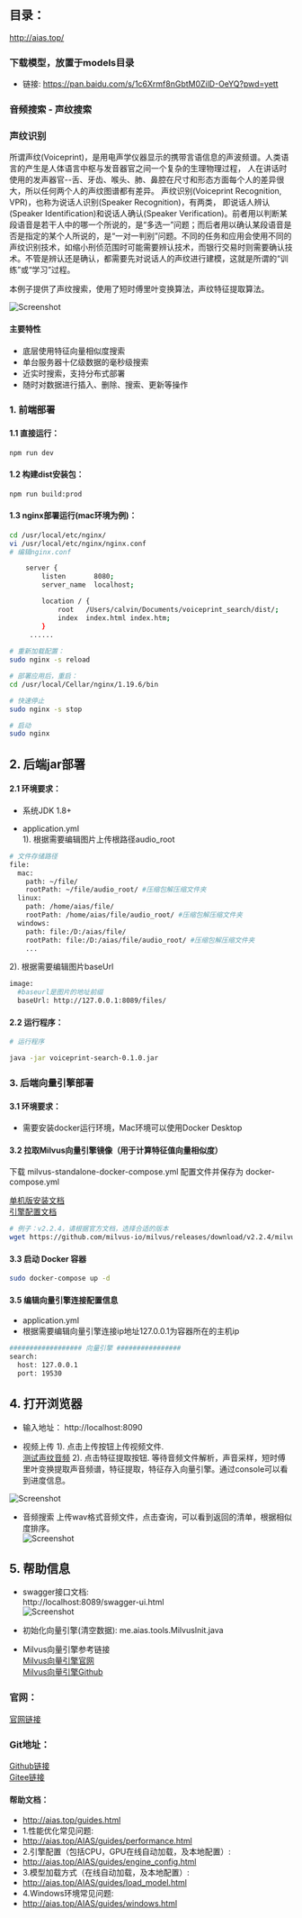 ## 目录：
http://aias.top/

### 下载模型，放置于models目录
- 链接: https://pan.baidu.com/s/1c6Xrmf8nGbtM0ZilD-OeYQ?pwd=yett

### 音频搜索 - 声纹搜索

### 声纹识别
所谓声纹(Voiceprint)，是用电声学仪器显示的携带言语信息的声波频谱。人类语言的产生是人体语言中枢与发音器官之间一个复杂的生理物理过程，
人在讲话时使用的发声器官--舌、牙齿、喉头、肺、鼻腔在尺寸和形态方面每个人的差异很大，所以任何两个人的声纹图谱都有差异。
声纹识别(Voiceprint Recognition, VPR)，也称为说话人识别(Speaker Recognition)，有两类，
即说话人辨认(Speaker Identification)和说话人确认(Speaker Verification)。前者用以判断某段语音是若干人中的哪一个所说的，是“多选一”问题；而后者用以确认某段语音是否是指定的某个人所说的，是“一对一判别”问题。不同的任务和应用会使用不同的声纹识别技术，如缩小刑侦范围时可能需要辨认技术，而银行交易时则需要确认技术。不管是辨认还是确认，都需要先对说话人的声纹进行建模，这就是所谓的“训练”或“学习”过程。

本例子提供了声纹搜索，使用了短时傅里叶变换算法，声纹特征提取算法。

![Screenshot](https://aias-home.oss-cn-beijing.aliyuncs.com/AIAS/audio_search/arc.png)


#### 主要特性
- 底层使用特征向量相似度搜索
- 单台服务器十亿级数据的毫秒级搜索
- 近实时搜索，支持分布式部署
- 随时对数据进行插入、删除、搜索、更新等操作

### 1. 前端部署

#### 1.1 直接运行：
```bash
npm run dev
```

#### 1.2 构建dist安装包：
```bash
npm run build:prod
```

#### 1.3 nginx部署运行(mac环境为例)：
```bash
cd /usr/local/etc/nginx/
vi /usr/local/etc/nginx/nginx.conf
# 编辑nginx.conf

    server {
        listen       8080;
        server_name  localhost;

        location / {
            root   /Users/calvin/Documents/voiceprint_search/dist/;
            index  index.html index.htm;
        }
     ......
     
# 重新加载配置：
sudo nginx -s reload 

# 部署应用后，重启：
cd /usr/local/Cellar/nginx/1.19.6/bin

# 快速停止
sudo nginx -s stop

# 启动
sudo nginx     
```

## 2. 后端jar部署
#### 2.1 环境要求：
- 系统JDK 1.8+

- application.yml   
1). 根据需要编辑图片上传根路径audio_root   
```bash
# 文件存储路径
file:
  mac:
    path: ~/file/
    rootPath: ~/file/audio_root/ #压缩包解压缩文件夹
  linux:
    path: /home/aias/file/
    rootPath: /home/aias/file/audio_root/ #压缩包解压缩文件夹
  windows:
    path: file:/D:/aias/file/
    rootPath: file:/D:/aias/file/audio_root/ #压缩包解压缩文件夹
    ...
```

2). 根据需要编辑图片baseUrl 
```bash
image:
  #baseurl是图片的地址前缀
  baseUrl: http://127.0.0.1:8089/files/
```

#### 2.2 运行程序：
```bash
# 运行程序

java -jar voiceprint-search-0.1.0.jar

```

### 3. 后端向量引擎部署

#### 3.1 环境要求：
- 需要安装docker运行环境，Mac环境可以使用Docker Desktop

#### 3.2 拉取Milvus向量引擎镜像（用于计算特征值向量相似度）
下载 milvus-standalone-docker-compose.yml 配置文件并保存为 docker-compose.yml     

[单机版安装文档](https://milvus.io/docs/install_standalone-docker.md)       
[引擎配置文档](https://milvus.io/docs/configure-docker.md)     

```bash
# 例子：v2.2.4，请根据官方文档，选择合适的版本
wget https://github.com/milvus-io/milvus/releases/download/v2.2.4/milvus-standalone-docker-compose.yml -O docker-compose.yml
```

#### 3.3 启动 Docker 容器
```bash
sudo docker-compose up -d
```

#### 3.5 编辑向量引擎连接配置信息
- application.yml
- 根据需要编辑向量引擎连接ip地址127.0.0.1为容器所在的主机ip
```bash
################## 向量引擎 ################
search:
  host: 127.0.0.1
  port: 19530
```

## 4. 打开浏览器
- 输入地址： http://localhost:8090

- 视频上传
1). 点击上传按钮上传视频文件.  
[测试声纹音频](https://aias-home.oss-cn-beijing.aliyuncs.com/AIAS/audio_search/a_1.wav)
2). 点击特征提取按钮. 
等待音频文件解析，声音采样，短时傅里叶变换提取声音频谱，特征提取，特征存入向量引擎。通过console可以看到进度信息。

![Screenshot](https://aias-home.oss-cn-beijing.aliyuncs.com/AIAS/audio_search/storage.png)

- 音频搜索
  上传wav格式音频文件，点击查询，可以看到返回的清单，根据相似度排序。     
![Screenshot](https://aias-home.oss-cn-beijing.aliyuncs.com/AIAS/audio_search/search.png)

## 5. 帮助信息
- swagger接口文档:  
http://localhost:8089/swagger-ui.html     
![Screenshot](https://aias-home.oss-cn-beijing.aliyuncs.com/AIAS/audio_search/swagger.png)

- 初始化向量引擎(清空数据): 
  me.aias.tools.MilvusInit.java 

- Milvus向量引擎参考链接     
[Milvus向量引擎官网](https://milvus.io/cn/docs/overview.md)      
[Milvus向量引擎Github](https://github.com/milvus-io)

### 官网：
[官网链接](http://www.aias.top/)

### Git地址：   
[Github链接](https://github.com/mymagicpower/AIAS)    
[Gitee链接](https://gitee.com/mymagicpower/AIAS)   


#### 帮助文档：
- http://aias.top/guides.html
- 1.性能优化常见问题:
- http://aias.top/AIAS/guides/performance.html
- 2.引擎配置（包括CPU，GPU在线自动加载，及本地配置）:
- http://aias.top/AIAS/guides/engine_config.html
- 3.模型加载方式（在线自动加载，及本地配置）:
- http://aias.top/AIAS/guides/load_model.html
- 4.Windows环境常见问题:
- http://aias.top/AIAS/guides/windows.html
